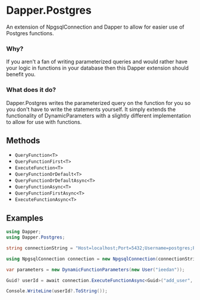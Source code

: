# Dapper.Postgres
An extension of NpgsqlConnection and Dapper to allow for easier use of Postgres functions.

### Why?
If you aren't a fan of writing parameterized queries and would rather have your logic in functions in your database then this Dapper extension should benefit you.

### What does it do?
Dapper.Postgres writes the parameterized query on the function for you so you don't have to write the statements yourself. It simply extends the functionality of DynamicParameters with a slightly different implementation to allow for use with functions.

## Methods
- `QueryFunction<T>`
- `QueryFunctionFirst<T>`
- `ExecuteFunction<T>`
- `QueryFunctionOrDefault<T>`
- `QueryFunctionOrDefaultAsync<T>`
- `QueryFunctionAsync<T>`
- `QueryFunctionFirstAsync<T>`
- `ExecuteFunctionAsync<T>`

## Examples

```csharp
using Dapper;
using Dapper.Postgres;

string connectionString = "Host=localhost;Port=5432;Username=postgres;Password=admin;Database=test;";

using NpgsqlConnection connection = new NpgsqlConnection(connectionString);

var parameters = new DynamicFunctionParameters(new User("ieedan"));

Guid? userId = await connection.ExecuteFunctionAsync<Guid>("add_user", parameters);

Console.WriteLine(userId?.ToString());

```
